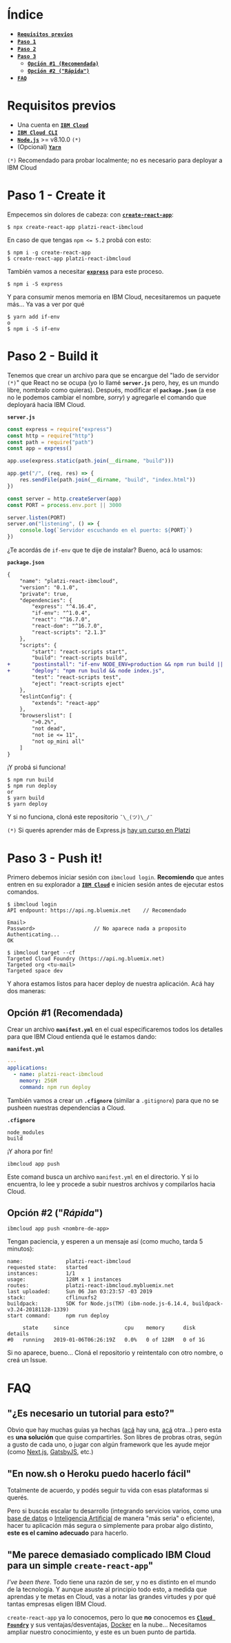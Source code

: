 # Índice

- [**`Requisitos previos`**](#requisitos-previos)
- [**`Paso 1`**](#paso-1---create-it)
- [**`Paso 2`**](#paso-2---build-it)
- [**`Paso 3`**](#paso-3---deploy-it)
  - [**`Opción #1 (Recomendada)`**](#opci%C3%B3n-1-recomendada)
  - [**`Opción #2 ("Rápida")`**](#opci%C3%B3n-2-r%C3%A1pida)
- [**`FAQ`**](#faq)

# Requisitos previos

- Una cuenta en [**`IBM Cloud`**](https://cloud.ibm.com/registration/)
- [**`IBM Cloud CLI`**](https://console.bluemix.net/docs/cli/reference/ibmcloud/download_cli.html#install_use)
- [**`Node.js`**](https://nodejs.org/en/) >= v8.10.0 `(*)`
- (Opcional) [**`Yarn`**](https://yarnpkg.com/)

`(*)` Recomendado para probar localmente; no es necesario para deployar a IBM Cloud

# Paso 1 - Create it

Empecemos sin dolores de cabeza: con [**`create-react-app`**](https://github.com/facebook/create-react-app):

```
$ npx create-react-app platzi-react-ibmcloud
```

En caso de que tengas `npm <= 5.2` probá con esto:

```
$ npm i -g create-react-app
$ create-react-app platzi-react-ibmcloud
```

También vamos a necesitar [**`express`**](https://github.com/expressjs/express) para este proceso.

```
$ npm i -S express
```

Y para consumir menos memoria en IBM Cloud, necesitaremos un paquete más... Ya vas a ver por qué

```
$ yarn add if-env
o
$ npm i -S if-env
```

# Paso 2 - Build it

Tenemos que crear un archivo para que se encargue del "lado de servidor `(*)`" que React no se ocupa (yo lo llamé **`server.js`** pero, hey, es un mundo libre, nombralo como quieras). Después, modificar el **`package.json`** (a ese no le podemos cambiar el nombre, _sorry_) y agregarle el comando que deployará hacia IBM Cloud.

**`server.js`**

```javascript
const express = require("express")
const http = require("http")
const path = require("path")
const app = express()

app.use(express.static(path.join(__dirname, "build")))

app.get("/", (req, res) => {
	res.sendFile(path.join(__dirname, "build", "index.html"))
})

const server = http.createServer(app)
const PORT = process.env.port || 3000

server.listen(PORT)
server.on("listening", () => {
	console.log(`Servidor escuchando en el puerto: ${PORT}`)
})
```

¿Te acordás de `if-env` que te dije de instalar? Bueno, acá lo usamos:

**`package.json`**

```diff
{
	"name": "platzi-react-ibmcloud",
	"version": "0.1.0",
	"private": true,
	"dependencies": {
		"express": "^4.16.4",
		"if-env": "^1.0.4",
		"react": "^16.7.0",
		"react-dom": "^16.7.0",
		"react-scripts": "2.1.3"
	},
	"scripts": {
		"start": "react-scripts start",
		"build": "react-scripts build",
+		"postinstall": "if-env NODE_ENV=production && npm run build || echo Avoiding post install",
+		"deploy": "npm run build && node index.js",
		"test": "react-scripts test",
		"eject": "react-scripts eject"
	},
	"eslintConfig": {
		"extends": "react-app"
	},
	"browserslist": [
		">0.2%",
		"not dead",
		"not ie <= 11",
		"not op_mini all"
	]
}
```

¡Y probá si funciona!

```
$ npm run build
$ npm run deploy
or
$ yarn build
$ yarn deploy
```

Y si no funciona, cloná este repositorio `¯\_(ツ)\_/¯`

`(*)` Si querés aprender más de Express.js [hay un curso en Platzi](https://platzi.com/clases/express-js/)

# Paso 3 - Push it!

Primero debemos iniciar sesión con `ibmcloud login`. **Recomiendo** que antes entren en su explorador a [**`IBM Cloud`**](https://cloud.ibm.com) e inicien sesión antes de ejecutar estos comandos.

```
$ ibmcloud login
API endpount: https://api.ng.bluemix.net	// Recomendado

Email>
Password>					// No aparece nada a proposito
Authenticating...
OK

$ ibmcloud target --cf
Targeted Cloud Foundry (https://api.ng.bluemix.net)
Targeted org <tu-mail>
Targeted space dev
```

Y ahora estamos listos para hacer deploy de nuestra aplicación. Acá hay dos maneras:

## Opción #1 (Recomendada)

Crear un archivo **`manifest.yml`** en el cual especificaremos todos los detalles para que IBM Cloud entienda qué le estamos dando:

**`manifest.yml`**

```yml
---
applications:
  - name: platzi-react-ibmcloud
    memory: 256M
    command: npm run deploy
```

También vamos a crear un **`.cfignore`** (similar a `.gitignore`) para que no se pusheen nuestras dependencias a Cloud.

**`.cfignore`**

```
node_modules
build
```

¡Y ahora por fin!

```
ibmcloud app push
```

Este comand busca un archivo `manifest.yml` en el directorio. Y si lo encuentra, lo lee y procede a subir nuestros archivos y compilarlos hacia Cloud.

## Opción #2 ("_Rápida_")

```
ibmcloud app push <nombre-de-app>
```

Tengan paciencia, y esperen a un mensaje así (como mucho, tarda 5 minutos):

```
name:              platzi-react-ibmcloud
requested state:   started
instances:         1/1
usage:             128M x 1 instances
routes:            platzi-react-ibmcloud.mybluemix.net
last uploaded:     Sun 06 Jan 03:23:57 -03 2019
stack:             cflinuxfs2
buildpack:         SDK for Node.js(TM) (ibm-node.js-6.14.4, buildpack-v3.24-20181128-1339)
start command:     npm run deploy

     state     since                  cpu    memory      disk      details
#0   running   2019-01-06T06:26:19Z   0.0%   0 of 128M   0 of 1G
```

Si no aparece, bueno... Cloná el repositorio y reintentalo con otro nombre, o creá un Issue.

# FAQ

## "¿Es necesario un tutorial para esto?"

Obvio que hay muchas guias ya hechas ([acá](https://dev.to/loujaybee/using-create-react-app-with-express) hay una, [acá](https://medium.freecodecamp.org/how-to-make-create-react-app-work-with-a-node-backend-api-7c5c48acb1b0) otra...) pero esta es **una solución** que quise compartirles. Son libres de probras otras, según a gusto de cada uno, o jugar con algún framework que les ayude mejor (como [Next.js](https://nextjs.org/), [GatsbyJS](https://www.gatsbyjs.org/), etc.)

## "En now.sh o Heroku puedo hacerlo fácil"

Totalmente de acuerdo, y podés seguir tu vida con esas plataformas si querés.

Pero si buscás escalar tu desarrollo (integrando servicios varios, como una [base de datos](https://cloud.ibm.com/catalog?category=databases) o [Inteligencia Artificial](https://cloud.ibm.com/catalog?category=ai) de manera "más seria" o eficiente), hacer tu aplicación más segura o simplemente para probar algo distinto, **este es el camino adecuado** para hacerlo.

## "Me parece demasiado complicado IBM Cloud para un simple `create-react-app`"

_I've been there_. Todo tiene una razón de ser, y no es distinto en el mundo de la tecnología. Y aunque asuste al principio todo esto, a medida que aprendas y te metas en Cloud, vas a notar las grandes virtudes y por qué tantas empresas eligen IBM Cloud.

`create-react-app` ya lo conocemos, pero lo que **no** conocemos es [**`Cloud Foundry`**](https://docs.cloudfoundry.org/) y sus ventajas/desventajas, [Docker](https://www.docker.com/) en la nube... Necesitamos ampliar nuestro conocimiento, y este es un buen punto de partida.

